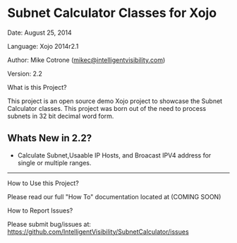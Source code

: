 Subnet Calculator Classes for Xojo
===================================


Date:           August 25, 2014

Language:       Xojo 2014r2.1

Author:         Mike Cotrone (mikec@intelligentvisibility.com)

Version:        2.2


What is this Project?

This project is an open source demo Xojo project to showcase the Subnet Calculator classes. This project was born out of 
the need to process subnets in 32 bit decimal word form.
  
  
Whats New in 2.2?
-----------------
- Calculate Subnet,Usaable IP Hosts, and Broacast IPV4 address for single or multiple ranges.

------------------------


How to Use this Project?

Please read our full "How To" documentation located at (COMING SOON)



How to Report Issues?

Please submit bug/issues at:
https://github.com/IntelligentVisibility/SubnetCalculator/issues

